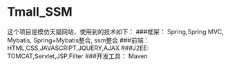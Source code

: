 # Tmall_SSM
这个项目是模仿天猫网站，使用到的技术如下：
###框架：
  Spring,Spring MVC, Mybatis, Spring+Mybatis整合, ssm整合
###前端：
  HTML,CSS,JAVASCRIPT,JQUERY,AJAX
###J2EE:
  TOMCAT,Servlet,JSP,Filter
###开发工具：
  Maven
